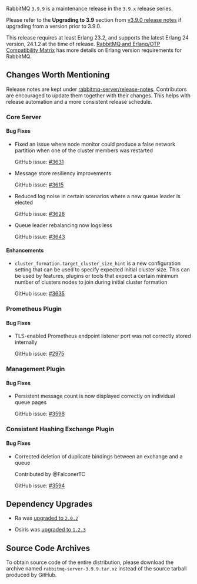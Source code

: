 RabbitMQ `3.9.9` is a maintenance release in the `3.9.x` release series.

Please refer to the **Upgrading to 3.9** section from [v3.9.0 release notes](https://github.com/rabbitmq/rabbitmq-server/releases/tag/v3.9.0) if upgrading from a version prior to 3.9.0.

This release requires at least Erlang 23.2, and supports the latest Erlang 24 version, 24.1.2 at the time of release. [RabbitMQ and Erlang/OTP Compatibility Matrix](https://www.rabbitmq.com/which-erlang.html) has more details on Erlang version requirements for RabbitMQ.



## Changes Worth Mentioning

Release notes are kept under [rabbitmq-server/release-notes](https://github.com/rabbitmq/rabbitmq-server/tree/v3.9.x/release-notes).
Contributors are encouraged to update them together with their changes. This helps with release automation and a more consistent release schedule.

### Core Server

#### Bug Fixes

 * Fixed an issue where node monitor could produce a false network partition when
   one of the cluster members was restarted

   GitHub issue: [#3631](https://github.com/rabbitmq/rabbitmq-server/pull/3631)

 * Message store resiliency improvements

   GitHub issue: [#3615](https://github.com/rabbitmq/rabbitmq-server/pull/3615)

 * Reduced log noise in certain scenarios where a new queue leader is elected

   GitHub issue: [#3628](https://github.com/rabbitmq/rabbitmq-server/pull/3628)

 * Queue leader rebalancing now logs less

   GitHub issue: [#3643](https://github.com/rabbitmq/rabbitmq-server/pull/3643)

#### Enhancements

 * `cluster_formation.target_cluster_size_hint` is a new configuration setting that can be used to specify expected initial cluster size.
   This can be used by features, plugins or tools that expect a certain minimum number of clusters nodes
   to join during initial cluster formation

   GitHub issue: [#3635](https://github.com/rabbitmq/rabbitmq-server/pull/3635)


### Prometheus Plugin

#### Bug Fixes

 * TLS-enabled Prometheus endpoint listener port was not correctly stored internally

   GitHub issue: [#2975](https://github.com/rabbitmq/rabbitmq-server/issues/2975)


### Management Plugin

#### Bug Fixes

 * Persistent message count is now displayed correctly on individual queue pages

   GitHub issue: [#3598](https://github.com/rabbitmq/rabbitmq-server/pull/3598)


### Consistent Hashing Exchange Plugin

#### Bug Fixes

 * Corrected deletion of duplicate bindings between an exchange and a queue

   Contributed by @FalconerTC

   GitHub issue: [#3594](https://github.com/rabbitmq/rabbitmq-server/pull/3594)


## Dependency Upgrades

* Ra was [upgraded to `2.0.2`](https://github.com/rabbitmq/ra/compare/v2.0.0...v2.0.2)

* Osiris was [upgraded to `1.2.3`](https://github.com/rabbitmq/osiris/compare/v1.2.2...v1.2.3)


## Source Code Archives

To obtain source code of the entire distribution, please download the archive named `rabbitmq-server-3.9.9.tar.xz`
instead of the source tarball produced by GitHub.
